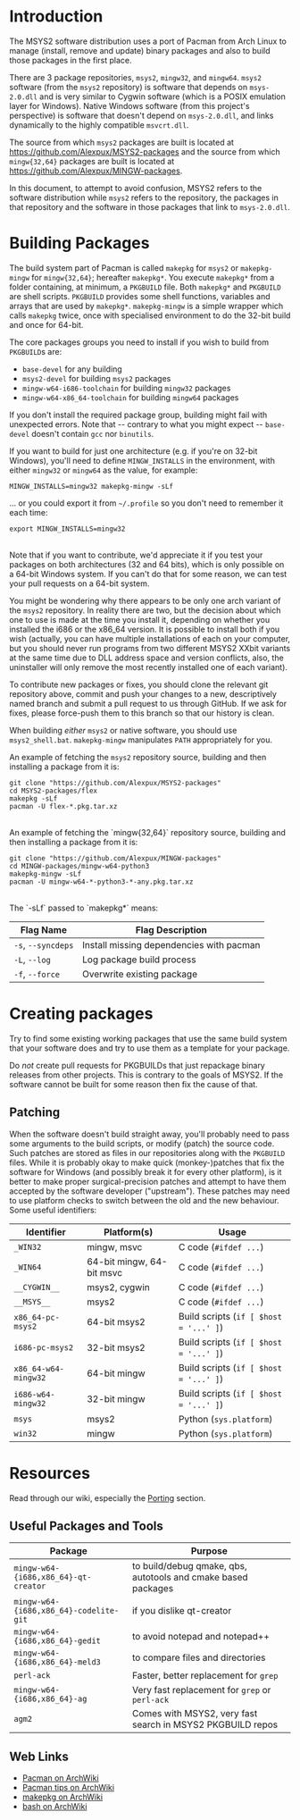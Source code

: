 Introduction
============

The MSYS2 software distribution uses a port of Pacman from Arch Linux to manage (install, remove and update) binary packages and also to build those packages in the first place.

There are 3 package repositories, `msys2`, `mingw32`, and `mingw64`. `msys2` software (from the `msys2` repository) is software that depends on `msys-2.0.dll` and is very similar to Cygwin software (which is a POSIX emulation layer for Windows). Native Windows software (from this project's perspective) is software that doesn't depend on `msys-2.0.dll`, and links dynamically to the highly compatible `msvcrt.dll`.

The source from which `msys2` packages are built is located at <https://github.com/Alexpux/MSYS2-packages> and the source from which `mingw{32,64}` packages are built is located at <https://github.com/Alexpux/MINGW-packages>.

In this document, to attempt to avoid confusion, MSYS2 refers to the software distribution while `msys2` refers to the repository, the packages in that repository and the software in those packages that link to `msys-2.0.dll`.

Building Packages
=================

The build system part of Pacman is called `makepkg` for `msys2` or `makepkg-mingw` for `mingw{32,64}`; hereafter `makepkg*`. You execute `makepkg*` from a folder containing, at minimum, a `PKGBUILD` file. Both `makepkg*` and `PKGBUILD` are shell scripts. `PKGBUILD` provides some shell functions, variables and arrays that are used by `makepkg*`. `makepkg-mingw` is a simple wrapper which calls `makepkg` twice, once with specialised environment to do the 32-bit build and once for 64-bit.

The core packages groups you need to install if you wish to build from `PKGBUILD`s are:
 - `base-devel` for any building
 - `msys2-devel` for building `msys2` packages
 - `mingw-w64-i686-toolchain` for building `mingw32` packages
 - `mingw-w64-x86_64-toolchain` for building `mingw64` packages

If you don't install the required package group, building might fail with unexpected errors. Note that -- contrary to what you might expect -- `base-devel` doesn't contain `gcc` nor `binutils`.

If you want to build for just one architecture (e.g. if you're on 32-bit Windows), you'll need to define `MINGW_INSTALLS` in the environment, with either `mingw32` or `mingw64` as the value, for example:

    MINGW_INSTALLS=mingw32 makepkg-mingw -sLf

... or you could export it from `~/.profile` so you don't need to remember it each time:

    export MINGW_INSTALLS=mingw32

<br>
Note that if you want to contribute, we'd appreciate it if you test your packages on both architectures (32 and 64 bits), which is only possible on a 64-bit Windows system. If you can't do that for some reason, we can test your pull requests on a 64-bit system.

You might be wondering why there appears to be only one arch variant of the `msys2` repository. In reality there are two, but the decision about which one to use is made at the time you install it, depending on whether you installed the i686 or the x86_64 version. It is possible to install both if you wish (actually, you can have multiple installations of each on your computer, but you should never run programs from two different MSYS2 XXbit variants at the same time due to DLL address space and version conflicts, also, the uninstaller will only remove the most recently installed one of each variant).

To contribute new packages or fixes, you should clone the relevant git repository above, commit and push your changes to a new, descriptively named branch and submit a pull request to us through GitHub. If we ask for fixes, please force-push them to this branch so that our history is clean.

When building *either* `msys2` or native software, you should use `msys2_shell.bat`. `makepkg-mingw` manipulates `PATH` appropriately for you.

An example of fetching the `msys2` repository source, building and then installing a package from it is:

    git clone "https://github.com/Alexpux/MSYS2-packages"
    cd MSYS2-packages/flex
    makepkg -sLf
    pacman -U flex-*.pkg.tar.xz

<br>
An example of fetching the `mingw{32,64}` repository source, building and then installing a package from it is:

    git clone "https://github.com/Alexpux/MINGW-packages"
    cd MINGW-packages/mingw-w64-python3
    makepkg-mingw -sLf
    pacman -U mingw-w64-*-python3-*-any.pkg.tar.xz

<br>
The `-sLf` passed to `makepkg*` means:

Flag Name          | Flag Description
-------------------|-----------------------------------------
`-s`, `--syncdeps` | Install missing dependencies with pacman
`-L`, `--log`      | Log package build process
`-f`, `--force`    | Overwrite existing package


Creating packages
=================

Try to find some existing working packages that use the same build system that your software does and try to use them as a template for your package.

Do *not* create pull requests for PKGBUILDs that just repackage binary releases from other projects. This is contrary to the goals of MSYS2. If the software cannot be built for some reason then fix the cause of that.

Patching
--------

When the software doesn't build straight away, you'll probably need to pass some arguments to the build scripts, or modify (patch) the source code. Such patches are stored as files in our repositories along with the `PKGBUILD` files. While it is probably okay to make quick (monkey-)patches that fix the software for Windows (and possibly break it for every other platform), is it better to make proper surgical-precision patches and attempt to have them accepted by the software developer ("upstream"). These patches may need to use platform checks to switch between the old and the new behaviour. Some useful identifiers:

Identifier           | Platform(s)                | Usage
---------------------|----------------------------|----------------------------
`_WIN32`             | mingw, msvc                | C code (`#ifdef ...`)
`_WIN64`             | 64-bit mingw, 64-bit msvc  | C code (`#ifdef ...`)
`__CYGWIN__`         | msys2, cygwin              | C code (`#ifdef ...`)
`__MSYS__`           | msys2                      | C code (`#ifdef ...`)
`x86_64-pc-msys2`    | 64-bit msys2               | Build scripts (`if [ $host = '...' ]`)
`i686-pc-msys2`      | 32-bit msys2               | Build scripts (`if [ $host = '...' ]`)
`x86_64-w64-mingw32` | 64-bit mingw               | Build scripts (`if [ $host = '...' ]`)
`i686-w64-mingw32`   | 32-bit mingw               | Build scripts (`if [ $host = '...' ]`)
`msys`               | msys2                      | Python (`sys.platform`)
`win32`              | mingw                      | Python (`sys.platform`)


Resources
=========

Read through our wiki, especially the [Porting](Porting) section.

Useful Packages and Tools
-------------------------

Package                                | Purpose
---------------------------------------|------------------------------------------------------------
`mingw-w64-{i686,x86_64}-qt-creator`   | to build/debug qmake, qbs, autotools and cmake based packages
`mingw-w64-{i686,x86_64}-codelite-git` | if you dislike qt-creator
`mingw-w64-{i686,x86_64}-gedit`        | to avoid notepad and notepad++
`mingw-w64-{i686,x86_64}-meld3`        | to compare files and directories
`perl-ack`                             | Faster, better replacement for `grep`
`mingw-w64-{i686,x86_64}-ag`           | Very fast replacement for `grep` or `perl-ack`
`agm2`                                 | Comes with MSYS2, very fast search in MSYS2 PKGBUILD repos

Web Links
---------

- [Pacman on ArchWiki](https://wiki.archlinux.org/index.php/Pacman)
- [Pacman tips on ArchWiki](https://wiki.archlinux.org/index.php/Pacman_tips)
- [makepkg on ArchWiki](https://wiki.archlinux.org/index.php/makepkg)
- [bash on ArchWiki](https://wiki.archlinux.org/index.php/bash)
